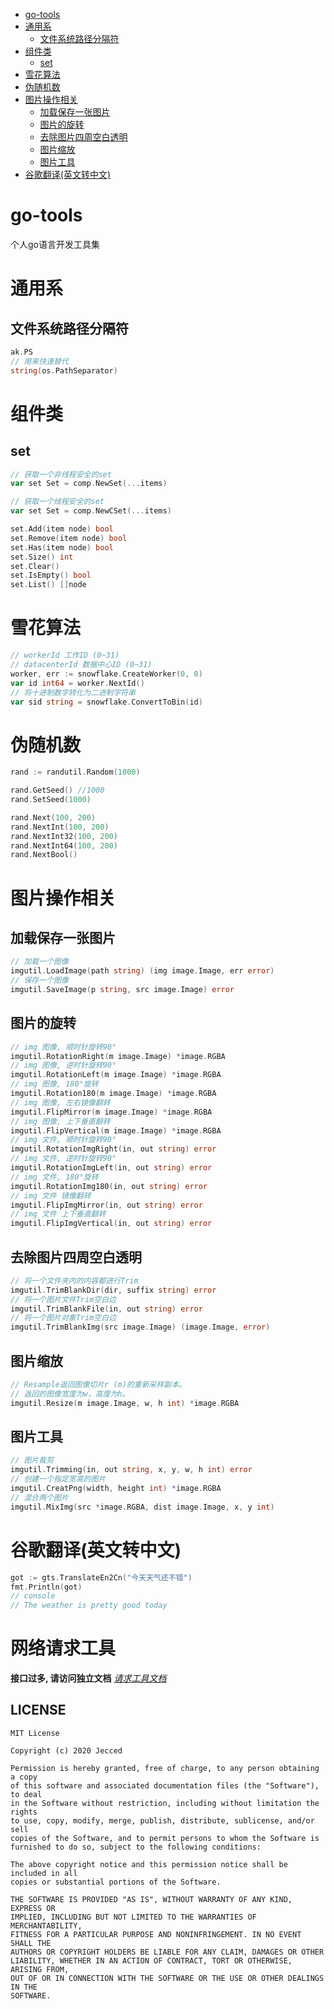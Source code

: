 <!-- START doctoc generated TOC please keep comment here to allow auto update -->
<!-- DON'T EDIT THIS SECTION, INSTEAD RE-RUN doctoc TO UPDATE -->


- [go-tools](#go-tools)
- [通用系](#%E9%80%9A%E7%94%A8%E7%B3%BB)
  - [文件系统路径分隔符](#%E6%96%87%E4%BB%B6%E7%B3%BB%E7%BB%9F%E8%B7%AF%E5%BE%84%E5%88%86%E9%9A%94%E7%AC%A6)
- [组件类](#%E7%BB%84%E4%BB%B6%E7%B1%BB)
  - [set](#set)
- [雪花算法](#%E9%9B%AA%E8%8A%B1%E7%AE%97%E6%B3%95)
- [伪随机数](#%E4%BC%AA%E9%9A%8F%E6%9C%BA%E6%95%B0)
- [图片操作相关](#%E5%9B%BE%E7%89%87%E6%93%8D%E4%BD%9C%E7%9B%B8%E5%85%B3)
  - [加载保存一张图片](#%E5%8A%A0%E8%BD%BD%E4%BF%9D%E5%AD%98%E4%B8%80%E5%BC%A0%E5%9B%BE%E7%89%87)
  - [图片的旋转](#%E5%9B%BE%E7%89%87%E7%9A%84%E6%97%8B%E8%BD%AC)
  - [去除图片四周空白透明](#%E5%8E%BB%E9%99%A4%E5%9B%BE%E7%89%87%E5%9B%9B%E5%91%A8%E7%A9%BA%E7%99%BD%E9%80%8F%E6%98%8E)
  - [图片缩放](#%E5%9B%BE%E7%89%87%E7%BC%A9%E6%94%BE)
  - [图片工具](#%E5%9B%BE%E7%89%87%E5%B7%A5%E5%85%B7)
- [谷歌翻译(英文转中文)](#%E8%B0%B7%E6%AD%8C%E7%BF%BB%E8%AF%91%E8%8B%B1%E6%96%87%E8%BD%AC%E4%B8%AD%E6%96%87)

<!-- END doctoc generated TOC please keep comment here to allow auto update -->

# go-tools
个人go语言开发工具集

# 通用系 
## 文件系统路径分隔符 
```go
ak.PS
// 用来快速替代
string(os.PathSeparator)
```

# 组件类
## set
```go
// 获取一个非线程安全的set
var set Set = comp.NewSet(...items)

// 获取一个线程安全的set
var set Set = comp.NewCSet(...items)

set.Add(item node) bool
set.Remove(item node) bool
set.Has(item node) bool
set.Size() int
set.Clear()
set.IsEmpty() bool
set.List() []node

```

# 雪花算法
```go
// workerId 工作ID (0~31)
// datacenterId 数据中心ID (0~31)
worker, err := snowflake.CreateWorker(0, 0)
var id int64 = worker.NextId()
// 将十进制数字转化为二进制字符串
var sid string = snowflake.ConvertToBin(id)
```

# 伪随机数
```go
rand := randutil.Random(1000)

rand.GetSeed() //1000
rand.SetSeed(1000)

rand.Next(100, 200)
rand.NextInt(100, 200)
rand.NextInt32(100, 200)
rand.NextInt64(100, 200)
rand.NextBool()
```

# 图片操作相关
## 加载保存一张图片
```go
// 加载一个图像
imgutil.LoadImage(path string) (img image.Image, err error)
// 保存一个图像
imgutil.SaveImage(p string, src image.Image) error
```
## 图片的旋转
```go
// img 图像, 顺时针旋转90°
imgutil.RotationRight(m image.Image) *image.RGBA
// img 图像, 逆时针旋转90°
imgutil.RotationLeft(m image.Image) *image.RGBA
// img 图像, 180°旋转
imgutil.Rotation180(m image.Image) *image.RGBA
// img 图像, 左右镜像翻转
imgutil.FlipMirror(m image.Image) *image.RGBA
// img 图像, 上下垂直翻转
imgutil.FlipVertical(m image.Image) *image.RGBA
// img 文件, 顺时针旋转90°
imgutil.RotationImgRight(in, out string) error
// img 文件, 逆时针旋转90°
imgutil.RotationImgLeft(in, out string) error
// img 文件, 180°旋转
imgutil.RotationImg180(in, out string) error
// img 文件 镜像翻转
imgutil.FlipImgMirror(in, out string) error
// img 文件 上下垂直翻转
imgutil.FlipImgVertical(in, out string) error
```
## 去除图片四周空白透明
```go
// 将一个文件夹内的内容都进行Trim
imgutil.TrimBlankDir(dir, suffix string) error
// 将一个图片文件Trim空白边
imgutil.TrimBlankFile(in, out string) error 
// 将一个图片对象Trim空白边
imgutil.TrimBlankImg(src image.Image) (image.Image, error)
```
## 图片缩放
```go
// Resample返回图像切片r (m)的重新采样副本。
// 返回的图像宽度为w，高度为h。
imgutil.Resize(m image.Image, w, h int) *image.RGBA
```
## 图片工具
```go
// 图片裁剪
imgutil.Trimming(in, out string, x, y, w, h int) error
// 创建一个指定宽高的图片
imgutil.CreatPng(width, height int) *image.RGBA
// 混合两个图片
imgutil.MixImg(src *image.RGBA, dist image.Image, x, y int)
```

# 谷歌翻译(英文转中文)
```go
got := gts.TranslateEn2Cn("今天天气还不错")
fmt.Println(got)
// console
// The weather is pretty good today
```

# 网络请求工具
**接口过多, 请访问独立文档**  *[请求工具文档](https://github.com/Jecced/go-tools/blob/master/README_HTTPS.md)*


## LICENSE

    MIT License
    
    Copyright (c) 2020 Jecced
    
    Permission is hereby granted, free of charge, to any person obtaining a copy
    of this software and associated documentation files (the "Software"), to deal
    in the Software without restriction, including without limitation the rights
    to use, copy, modify, merge, publish, distribute, sublicense, and/or sell
    copies of the Software, and to permit persons to whom the Software is
    furnished to do so, subject to the following conditions:
    
    The above copyright notice and this permission notice shall be included in all
    copies or substantial portions of the Software.
    
    THE SOFTWARE IS PROVIDED "AS IS", WITHOUT WARRANTY OF ANY KIND, EXPRESS OR
    IMPLIED, INCLUDING BUT NOT LIMITED TO THE WARRANTIES OF MERCHANTABILITY,
    FITNESS FOR A PARTICULAR PURPOSE AND NONINFRINGEMENT. IN NO EVENT SHALL THE
    AUTHORS OR COPYRIGHT HOLDERS BE LIABLE FOR ANY CLAIM, DAMAGES OR OTHER
    LIABILITY, WHETHER IN AN ACTION OF CONTRACT, TORT OR OTHERWISE, ARISING FROM,
    OUT OF OR IN CONNECTION WITH THE SOFTWARE OR THE USE OR OTHER DEALINGS IN THE
    SOFTWARE.
